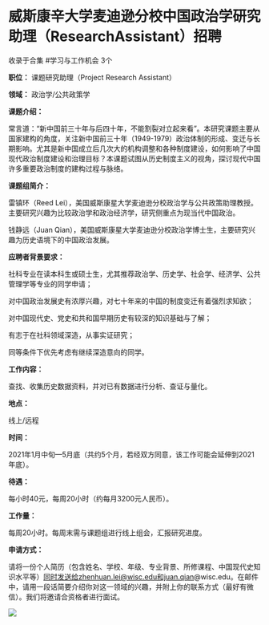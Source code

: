 # 威斯康辛大学麦迪逊分校中国政治学研究助理（ResearchAssistant）招聘


收录于合集 #学习与工作机会 3个

  

**职位：** 课题研究助理（Project Research Assistant）

**领域：** 政治学/公共政策学

**课题介绍：**

常言道：“新中国前三十年与后四十年，不能割裂对立起来看”。本研究课题主要从国家建构的角度，关注新中国前三十年（1949-1979）政治体制的形成、变迁与长期影响。尤其是新中国成立后几次大的机构调整和各种制度建设，如何影响了中国现代政治制度建设和治理目标？本课题试图从历史制度主义的视角，探讨现代中国许多重要政治制度的建构过程与脉络。

**课题组简介：**

雷镇环（Reed Lei），美国威斯康星大学麦迪逊分校政治学与公共政策助理教授。主要研究兴趣为比较政治学和政治经济学，研究侧重点为现当代中国政治。

钱静远（Juan Qian），美国威斯康星大学麦迪逊分校政治学博士生，主要研究兴趣为历史语境下的中国政治发展。

**应聘者背景要求：**

社科专业在读本科生或硕士生，尤其推荐政治学、历史学、社会学、经济学、公共管理学等专业的同学申请；

对中国政治发展史有浓厚兴趣，对七十年来的中国的制度变迁有着强烈求知欲；

对中国现代史、党史和共和国早期历史有较深的知识基础与了解；

有志于在社科领域深造，从事实证研究；

同等条件下优先考虑有继续深造意向的同学。

**工作内容：**

查找、收集历史数据资料，并对已有数据进行分析、查证与量化。

**地点：**

线上/远程

**时间：**

2021年1月中旬—5月底（共约5个月，若经双方同意，该工作可能会延伸到2021年底）。

**待遇：**  

每小时40元，每周20小时（约每月3200元人民币）。

**工作量：**

每周20小时。每周末需与课题组进行线上组会，汇报研究进度。

**申请方式：**

请将一份个人简历（包含姓名、学校、年级、专业背景、所修课程、中国现代史知识水平等）同时发送给zhenhuan.lei@wisc.edu和juan.qian@wisc.edu。在邮件中，请用一段话简要介绍你对这一领域的兴趣，并附上你的联系方式（最好有微信）。我们将邀请合资格者进行面试。

  

![](/images/188/2.jpeg)  

  

